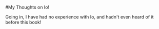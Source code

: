 #My Thoughts on Io!

Going in, I have had no experience with Io, and hadn't even heard of it before this book!
